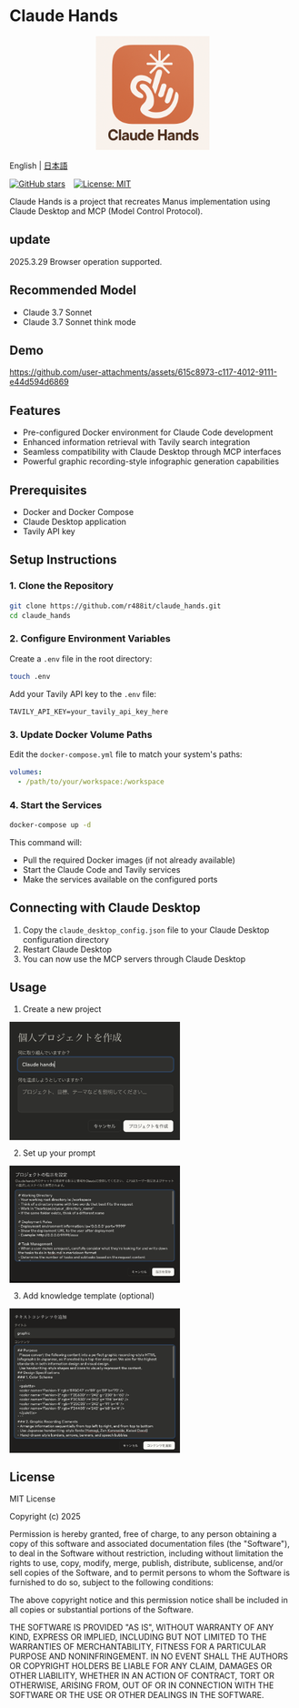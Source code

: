 # Claude Hands

<p align="center">
  <img src="assets/logo.png" width="200"/>
</p>

English | [日本語](README.ja.md)

[![GitHub stars](https://img.shields.io/github/stars/r488it/claude_hands?style=social)](https://github.com/r488it/claude_hands/stargazers)
&ensp;
[![License: MIT](https://img.shields.io/badge/License-MIT-yellow.svg)](https://opensource.org/licenses/MIT) &ensp;


Claude Hands is a project that recreates Manus implementation using Claude Desktop and MCP (Model Control Protocol).


## update
2025.3.29 Browser operation supported.

## Recommended Model
- Claude 3.7 Sonnet
- Claude 3.7 Sonnet think mode

## Demo

https://github.com/user-attachments/assets/615c8973-c117-4012-9111-e44d594d6869

## Features

- Pre-configured Docker environment for Claude Code development
- Enhanced information retrieval with Tavily search integration
- Seamless compatibility with Claude Desktop through MCP interfaces
- Powerful graphic recording-style infographic generation capabilities

## Prerequisites

- Docker and Docker Compose
- Claude Desktop application
- Tavily API key

## Setup Instructions

### 1. Clone the Repository

```bash
git clone https://github.com/r488it/claude_hands.git
cd claude_hands
```

### 2. Configure Environment Variables

Create a `.env` file in the root directory:

```bash
touch .env
```

Add your Tavily API key to the `.env` file:

```
TAVILY_API_KEY=your_tavily_api_key_here
```

### 3. Update Docker Volume Paths

Edit the `docker-compose.yml` file to match your system's paths:

```yaml
volumes:
  - /path/to/your/workspace:/workspace
```

### 4. Start the Services

```bash
docker-compose up -d
```

This command will:
- Pull the required Docker images (if not already available)
- Start the Claude Code and Tavily services
- Make the services available on the configured ports

## Connecting with Claude Desktop

1. Copy the `claude_desktop_config.json` file to your Claude Desktop configuration directory
2. Restart Claude Desktop
3. You can now use the MCP servers through Claude Desktop

## Usage

1. Create a new project
<div align="center" style="display: flex; gap: 20px;">
    <img src="assets/01_make_project.png" alt="Create project" width="300" />
</div>

2. Set up your prompt
<div align="center" style="display: flex; gap: 20px;">
    <img src="assets/02_set_prompt.png" alt="Set prompt" width="300" />
</div>

3. Add knowledge template (optional)
<div align="center" style="display: flex; gap: 20px;">
    <img src="assets/03_set_knowledge.png" alt="Add knowledge" width="300" />
</div>

## License

MIT License

Copyright (c) 2025

Permission is hereby granted, free of charge, to any person obtaining a copy
of this software and associated documentation files (the "Software"), to deal
in the Software without restriction, including without limitation the rights
to use, copy, modify, merge, publish, distribute, sublicense, and/or sell
copies of the Software, and to permit persons to whom the Software is
furnished to do so, subject to the following conditions:

The above copyright notice and this permission notice shall be included in all
copies or substantial portions of the Software.

THE SOFTWARE IS PROVIDED "AS IS", WITHOUT WARRANTY OF ANY KIND, EXPRESS OR
IMPLIED, INCLUDING BUT NOT LIMITED TO THE WARRANTIES OF MERCHANTABILITY,
FITNESS FOR A PARTICULAR PURPOSE AND NONINFRINGEMENT. IN NO EVENT SHALL THE
AUTHORS OR COPYRIGHT HOLDERS BE LIABLE FOR ANY CLAIM, DAMAGES OR OTHER
LIABILITY, WHETHER IN AN ACTION OF CONTRACT, TORT OR OTHERWISE, ARISING FROM,
OUT OF OR IN CONNECTION WITH THE SOFTWARE OR THE USE OR OTHER DEALINGS IN THE
SOFTWARE.